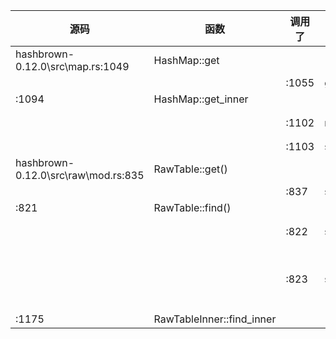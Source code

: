 | 源码 | 函数 | 调用了 | 被调函数 | 说明 |
| ---- | ---- | ---- | ---- | ---- |
| hashbrown-0.12.0\src\map.rs:1049 | HashMap::get |  |  |  |
|  |  | :1055 | get_inner() |  |
| :1094 | HashMap::get_inner |  |  |  |
|  |  | :1102 | make_hash() | 计算key的hashcode |
|  |  | :1103 | self.table.get() |  |
| hashbrown-0.12.0\src\raw\mod.rs:835 | RawTable::get() |  |  |  |
|  |  | :837 | self.find |  |
| :821 | RawTable::find() |  |  |  |
|  |  | :822 | self.table.find_inner() | RawTableInner对象上去查找 |
|  |  | :823 | self.bucket(index) | 对比较函数的包装。用于根据下标从桶里取出数据 |
| :1175 | RawTableInner::find_inner |  |  |  |

